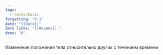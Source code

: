 ```yaml
---
tags:
  - notes/basic
forgetting: "0.1"
date: "{{date}}"
Zero links: "[[Физика]],"
done: "0"
---
```

Изменение положения тела относительно других с течением времени
 



